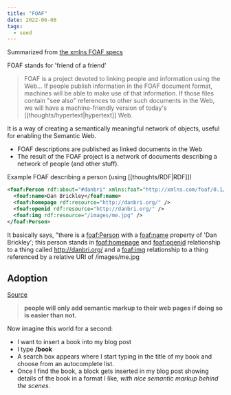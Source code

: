 ```yaml
---
title: "FOAF"
date: 2022-06-08
tags:
  - seed
---
```


Summarized from [the xmlns FOAF specs](http://xmlns.com/foaf/spec/)

FOAF stands for 'friend of a friend'

> FOAF is a project devoted to linking people and information using the Web... If people publish information in the FOAF document format, machines will be able to make use of that information. If those files contain "see also" references to other such documents in the Web, we will have a machine-friendly version of today's [[thoughts/hypertext|hypertext]] Web.

It is a way of creating a semantically meaningful network of objects, useful for enabling the Semantic Web.

- FOAF descriptions are published as linked documents in the Web
- The result of the FOAF project is a network of documents describing a network of people (and other stuff).

Example FOAF describing a person (using [[thoughts/RDF|RDF]])

```xml
<foaf:Person rdf:about="#danbri" xmlns:foaf="http://xmlns.com/foaf/0.1/">
  <foaf:name>Dan Brickley</foaf:name>
  <foaf:homepage rdf:resource="http://danbri.org/" />
  <foaf:openid rdf:resource="http://danbri.org/" />
  <foaf:img rdf:resource="/images/me.jpg" />
</foaf:Person>
```

It basically says, "there is a [foaf:Person](http://xmlns.com/foaf/spec/#term_Person) with a [foaf:name](http://xmlns.com/foaf/spec/#term_name) property of 'Dan Brickley'; this person stands in [foaf:homepage](http://xmlns.com/foaf/spec/#term_homepage) and [foaf:openid](http://xmlns.com/foaf/spec/#term_openid) relationship to a thing called http://danbri.org/ and a [foaf:img](http://xmlns.com/foaf/spec/#term_img) relationship to a thing referenced by a relative URI of /images/me.jpg

## Adoption

[Source](https://www.joelonsoftware.com/2022/12/19/progress-on-the-block-protocol/)

> **people will only add semantic markup to their web pages if doing so is easier than not.**

Now imagine this world for a second:

- I want to insert a book into my blog post
- I type **/book**
- A search box appears where I start typing in the title of my book and choose from an autocomplete list.
- Once I find the book, a block gets inserted in my blog post showing details of the book in a format I like, *with nice semantic markup behind the scenes*.
